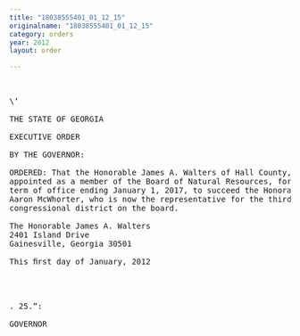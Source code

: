 ```yaml
---
title: "18038555401_01_12_15"
originalname: "18038555401_01_12_15"
category: orders
year: 2012
layout: order

---
```

<pre>
  

\‘

THE STATE OF GEORGIA

EXECUTIVE ORDER

BY THE GOVERNOR:

ORDERED: That the Honorable James A. Walters of Hall County, Georgia, is
appointed as a member of the Board of Natural Resources, for a
term of office ending January 1, 2017, to succeed the Honorable
Aaron McWhorter, who is now the representative for the third
congressional district on the board.

The Honorable James A. Walters
2401 Island Drive
Gainesville, Georgia 30501

This ﬁrst day of January, 2012

    
    

. 25.“:  

GOVERNOR

</pre>
